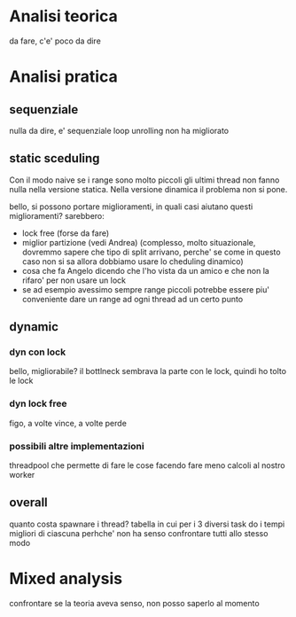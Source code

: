 # Analisi teorica
da fare, c'e' poco da dire

# Analisi pratica

## sequenziale
nulla da dire, e' sequenziale
loop unrolling non ha migliorato

## static sceduling
Con il modo naive se i range sono molto piccoli gli ultimi thread non fanno nulla nella versione statica. Nella versione dinamica il problema non si pone.

bello, si possono portare miglioramenti, in quali casi aiutano questi miglioramenti?
sarebbero:
- lock free (forse da fare)
- miglior partizione (vedi Andrea) (complesso, molto situazionale, dovremmo sapere che tipo di split arrivano, perche' se come in questo caso non si sa allora dobbiamo usare lo cheduling dinamico)
- cosa che fa Angelo dicendo che l'ho vista da un amico e che non la rifaro' per non usare un lock
- se ad esempio avessimo sempre range piccoli potrebbe essere piu' conveniente dare un range ad ogni thread ad un certo punto

## dynamic
### dyn con lock
bello, migliorabile? il bottlneck sembrava la parte con le lock, quindi ho tolto le lock
### dyn lock free
figo, a volte vince, a volte perde
### possibili altre implementazioni
threadpool che permette di fare le cose facendo fare meno calcoli al nostro worker

## overall
quanto costa spawnare i thread?
tabella in cui per i 3 diversi task do i tempi migliori di ciascuna perhche' non ha senso confrontare tutti allo stesso modo

# Mixed analysis
confrontare se la teoria aveva senso, non posso saperlo al momento